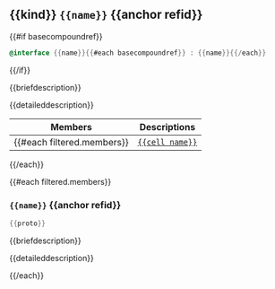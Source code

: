 ## {{kind}} `{{name}}` {{anchor refid}}

{{#if basecompoundref}}
```objectivec
@interface {{name}}{{#each basecompoundref}} : {{name}}{{/each}}
```
{{/if}}

{{briefdescription}}

{{detaileddescription}}

| Members | Descriptions |
|---|---|
{{#each filtered.members}}| [`{{cell name}}`](#{{refid}}) | {{cell summary}} |
{{/each}}

{{#each filtered.members}}
### `{{name}}` {{anchor refid}}

```objectivec
{{proto}}
```

{{briefdescription}}

{{detaileddescription}}

{{/each}}
